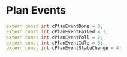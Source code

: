 # Plan Events

```cpp title="Plan Events"
extern const int cPlanEventDone = 0;
extern const int cPlanEventFailed = 1;
extern const int cPlanEventPoll = 2;
extern const int cPlanEventIdle = 3;
extern const int cPlanEventStateChange = 4;
```
